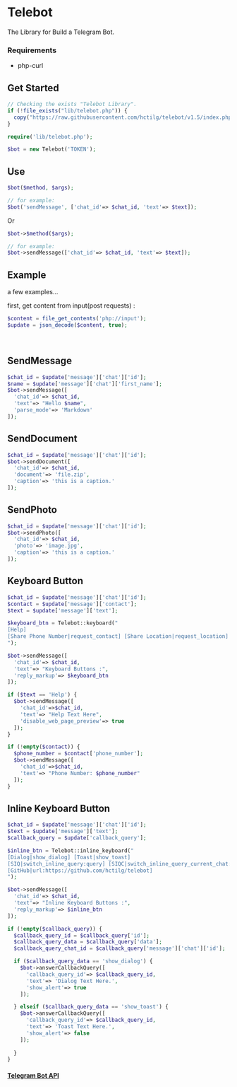 # Telebot

The Library for Build a Telegram Bot.

### Requirements
+ php-curl  <!-- sudo apt-get install php-curl -->

## Get Started

```php
// Checking the exists "Telebot Library".
if (!file_exists("lib/telebot.php")) {
  copy("https://raw.githubusercontent.com/hctilg/telebot/v1.5/index.php", "lib/telebot.php");
}

require('lib/telebot.php');

$bot = new Telebot('TOKEN');
```

## Use

```php
$bot($method, $args);

// for example: 
$bot('sendMessage', ['chat_id'=> $chat_id, 'text'=> $text]);
```

 Or

```php
$bot->$method($args);

// for example: 
$bot->sendMessage(['chat_id'=> $chat_id, 'text'=> $text]);
```

## Example

a few examples...

first, get content from input(post requests) :
```php
$content = file_get_contents('php://input');
$update = json_decode($content, true);
```

<br>

## SendMessage
```php
$chat_id = $update['message']['chat']['id'];
$name = $update['message']['chat']['first_name'];
$bot->sendMessage([
  'chat_id'=> $chat_id,
  'text'=> "Hello $name",
  'parse_mode'=> 'Markdown'
]);
```

## SendDocument
```php
$chat_id = $update['message']['chat']['id'];
$bot->sendDocument([
  'chat_id'=> $chat_id,
  'document'=> 'file.zip',
  'caption'=> 'this is a caption.'
]);
```

## SendPhoto
```php
$chat_id = $update['message']['chat']['id'];
$bot->sendPhoto([
  'chat_id'=> $chat_id,
  'photo'=> 'image.jpg',
  'caption'=> 'this is a caption.'
]);
```

## Keyboard Button
```php
$chat_id = $update['message']['chat']['id'];
$contact = $update['message']['contact'];
$text = $update['message']['text'];

$keyboard_btn = Telebot::keyboard("
[Help]
[Share Phone Number|request_contact] [Share Location|request_location]
");

$bot->sendMessage([
  'chat_id'=> $chat_id,
  'text'=> "Keyboard Buttons :",
  'reply_markup'=> $keyboard_btn
]);

if ($text == 'Help') {
  $bot->sendMessage([
    'chat_id'=>$chat_id,
    'text'=> "Help Text Here",
    'disable_web_page_preview'=> true
  ]);
}

if (!empty($contact)) {
  $phone_number = $contact['phone_number'];
  $bot->sendMessage([
    'chat_id'=>$chat_id,
    'text'=> "Phone Number: $phone_number"
  ]);
}
```

## Inline Keyboard Button
```php
$chat_id = $update['message']['chat']['id'];
$text = $update['message']['text'];
$callback_query = $update['callback_query'];

$inline_btn = Telebot::inline_keyboard("
[Dialog|show_dialog] [Toast|show_toast]
[SIQ|switch_inline_query:query] [SIQC|switch_inline_query_current_chat:query]
[GitHub|url:https://github.com/hctilg/telebot]
");

$bot->sendMessage([
  'chat_id'=> $chat_id,
  'text'=> "Inline Keyboard Buttons :",
  'reply_markup'=> $inline_btn
]);

if (!empty($callback_query)) {
  $callback_query_id = $callback_query['id'];
  $callback_query_data = $callback_query['data'];
  $callback_query_chat_id = $callback_query['message']['chat']['id'];

  if ($callback_query_data == 'show_dialog') {
    $bot->answerCallbackQuery([
      'callback_query_id'=> $callback_query_id,
      'text'=> 'Dialog Text Here.',
      'show_alert'=> true
    ]);

  } elseif ($callback_query_data == 'show_toast') {
    $bot->answerCallbackQuery([
      'callback_query_id'=> $callback_query_id,
      'text'=> 'Toast Text Here.',
      'show_alert'=> false
    ]);
    
  }
}
```

#### [Telegram Bot API](https://core.telegram.org/bots/api)
